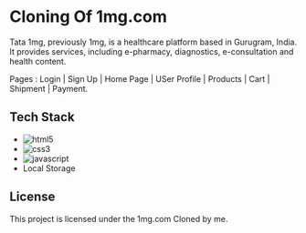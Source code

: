 # Cloning Of 1mg.com

Tata 1mg, previously 1mg, is a healthcare platform based in Gurugram, India. It provides services, including e-pharmacy, diagnostics, e-consultation and health content.


Pages : Login | Sign Up | Home Page | USer Profile | Products | Cart | Shipment | Payment.


## Tech Stack

*  <img src="https://img.shields.io/badge/HTML5-E34F26?style=for-the-badge&logo=html5&logoColor=white" alt="html5" />
*  <img src="https://img.shields.io/badge/CSS3-1572B6?style=for-the-badge&logo=css3&logoColor=white" alt="css3" />
*  <img src="https://img.shields.io/badge/JavaScript-323330?style=for-the-badge&logo=javascript&logoColor=F7DF1E" alt="javascript" />
* Local Storage





## License
This project is licensed under the 1mg.com Cloned by me.
